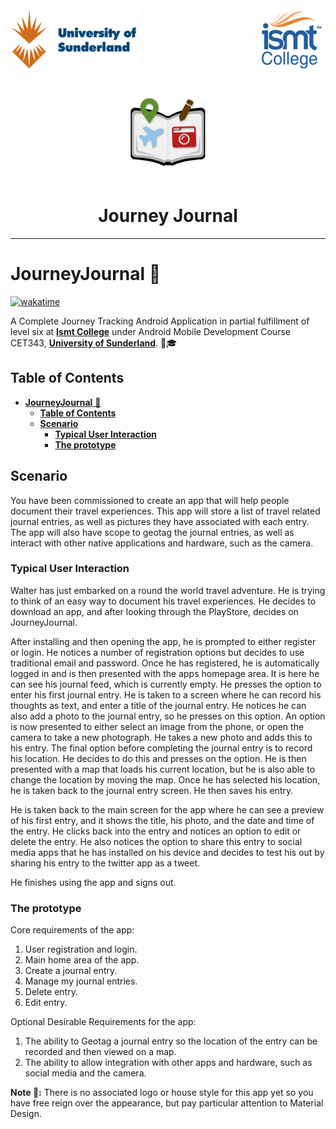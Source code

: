 <!-- markdownlint-disable MD041 -->
<!-- markdownlint-disable MD033 -->
<div>
<a href="https://www.sunderland.ac.uk/">
<img src="./docs/University of Sunderland.png" alt="University of Sunderland"  height="100" >
</a>
    <a href="https://www.ismt.edu.np/" style="float:right;" >
    <img src="./docs/ismt.png" alt="ismt College"  height="100" >
    </a>
</div>

<center>
<a href="https://github.com/itSubeDibesh/JourneyJournal">
<img src="./docs/Journey Journal.png" alt="Journey Journal"  width="200" style="margin-bottom:-30px">
</a>
</center>

<h1 style="text-align:center"><strong>Journey Journal</strong></h1>

---

# **JourneyJournal** 📱

[![wakatime](https://wakatime.com/badge/github/itSubeDibesh/JourneyJournal.svg)](https://wakatime.com/badge/github/itSubeDibesh/JourneyJournal)

A Complete Journey Tracking Android Application in partial fulfillment of level six at [**Ismt College**]("https://www.ismt.edu.np/) under Android Mobile Development Course CET343, [**University of Sunderland**](https://www.sunderland.ac.uk/). 🏫🎓

## **Table of Contents**

- [**JourneyJournal** 📱](#journeyjournal-)
  - [**Table of Contents**](#table-of-contents)
  - [**Scenario**](#scenario)
    - [**Typical User Interaction**](#typical-user-interaction)
    - [**The prototype**](#the-prototype)

## **Scenario**

You have been commissioned to create an app that will help people document their travel experiences. This app will store a list of travel related journal entries, as well as pictures they have associated with each entry. The app will also have scope to geotag the journal entries, as well as interact with other native applications and hardware, such as the camera.

### **Typical User Interaction**

Walter has just embarked on a round the world travel adventure. He is trying to think of an easy way to document his travel experiences. He decides to download an app, and after looking through the PlayStore, decides on JourneyJournal.

After installing and then opening the app, he is prompted to either register or login. He notices a number of registration options but decides to use traditional email and password. Once he has registered, he is automatically logged in and is then presented with the apps homepage area. It is here he can see his journal feed, which is currently empty. He presses the option to enter his first journal entry. He is taken to a screen where he can record his thoughts as text, and enter a title of the journal entry. He notices he can also add a photo to the journal entry, so he presses on this option. An option is now presented to either select an image from the phone, or open the camera to take a new photograph. He takes a new photo and adds this to his entry. The final option before completing the journal entry is to record his location. He decides to do this and presses on the option. He is then presented with a map that loads his current location, but he is also able to change the location by moving the map. Once he has selected his location, he is taken back to the journal entry screen. He then saves his entry.

He is taken back to the main screen for the app where he can see a preview of his first entry, and it shows the title, his photo, and the date and time of the entry. He clicks back into the entry and notices an option to edit or delete the entry. He also notices the option to share this entry to social media apps that he has installed on his device and decides to test his out by sharing his entry to the twitter app as a tweet.

He finishes using the app and signs out.

### **The prototype**

Core requirements of the app:

1. User registration and login.
1. Main home area of the app.
1. Create a journal entry.
1. Manage my journal entries.
1. Delete entry.
1. Edit entry.

Optional Desirable Requirements for the app:

1. The ability to Geotag a journal entry so the location of the entry can be recorded and then viewed on a map.
1. The ability to allow integration with other apps and hardware, such as social media and the camera.

**Note 📓:** There is no associated logo or house style for this app yet so you have free reign over the appearance, but pay particular attention to Material Design.
